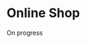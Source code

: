 # Online Shop

On progress

<!-- ## How to run?

1. NPM install first!

> $ npm install

2. Compile the TypeScript sources

> $ tsc --watch

3. Run nodemon using my configuration

> $ npm start -->